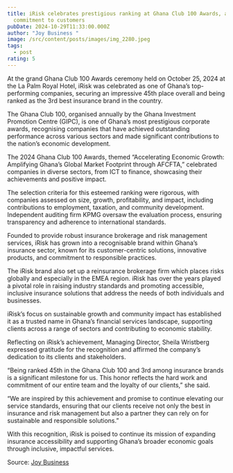 ```yaml
---
title: iRisk celebrates prestigious ranking at Ghana Club 100 Awards, affirms
  commitment to customers
pubDate: 2024-10-29T11:33:00.000Z
author: "Joy Business "
image: /src/content/posts/images/img_2280.jpeg
tags:
  - post
rating: 5
---
```

At the grand Ghana Club 100 Awards ceremony held on October 25, 2024 at the La Palm Royal Hotel, iRisk was celebrated as one of Ghana’s top-performing companies, securing an impressive 45th place overall and being ranked as the 3rd best insurance brand in the country.

The Ghana Club 100, organised annually by the Ghana Investment Promotion Centre (GIPC), is one of Ghana’s most prestigious corporate awards, recognising companies that have achieved outstanding performance across various sectors and made significant contributions to the nation’s economic development.

The 2024 Ghana Club 100 Awards, themed “Accelerating Economic Growth: Amplifying Ghana’s Global Market Footprint through AFCFTA,” celebrated companies in diverse sectors, from ICT to finance, showcasing their achievements and positive impact.

The selection criteria for this esteemed ranking were rigorous, with companies assessed on size, growth, profitability, and impact, including contributions to employment, taxation, and community development. Independent auditing firm KPMG oversaw the evaluation process, ensuring transparency and adherence to international standards.

Founded to provide robust insurance brokerage and risk management services, iRisk has grown into a recognisable brand within Ghana’s insurance sector, known for its customer-centric solutions, innovative products, and commitment to responsible practices.

The iRisk brand also set up a reinsurance brokerage firm which places risks globally and especially in the EMEA region. iRisk has over the years played a pivotal role in raising industry standards and promoting accessible, inclusive insurance solutions that address the needs of both individuals and businesses.

iRisk’s focus on sustainable growth and community impact has established it as a trusted name in Ghana’s financial services landscape, supporting clients across a range of sectors and contributing to economic stability.

Reflecting on iRisk’s achievement, Managing Director, Sheila Wristberg expressed gratitude for the recognition and affirmed the company’s dedication to its clients and stakeholders.

“Being ranked 45th in the Ghana Club 100 and 3rd among insurance brands is a significant milestone for us. This honor reflects the hard work and commitment of our entire team and the loyalty of our clients,” she said.

“We are inspired by this achievement and promise to continue elevating our service standards, ensuring that our clients receive not only the best in insurance and risk management but also a partner they can rely on for sustainable and responsible solutions.”

With this recognition, iRisk is poised to continue its mission of expanding insurance accessibility and supporting Ghana’s broader economic goals through inclusive, impactful services.



Source: [Joy Business](https://www.myjoyonline.com/irisk-celebrates-prestigious-ranking-at-ghana-club-100-awards-affirms-commitment-to-customers/)
